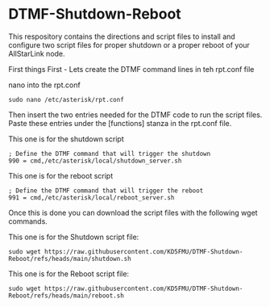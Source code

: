 # DTMF-Shutdown-Reboot
This respository contains the directions and script files to install and configure two script files for proper shutdown or a proper reboot of your AllStarLink node.

First things First - Lets create the DTMF command lines in teh rpt.conf file

nano into the rpt.conf

```
sudo nano /etc/asterisk/rpt.conf
```

Then insert the two entries needed for the DTMF code to run the script files. Paste these entries under the [functions] stanza in the rpt.conf file. 

This one is for the shutdown script

```
; Define the DTMF command that will trigger the shutdown
990 = cmd,/etc/asterisk/local/shutdown_server.sh
```

This one is for the reboot script


```
; Define the DTMF command that will trigger the reboot
991 = cmd,/etc/asterisk/local/reboot_server.sh
```

Once this is done you can download the script files with the following wget commands.

This one is for the Shutdown script file:
```
sudo wget https://raw.githubusercontent.com/KD5FMU/DTMF-Shutdown-Reboot/refs/heads/main/shutdown.sh
```
This one is for the Reboot script file:
```
sudo wget https://raw.githubusercontent.com/KD5FMU/DTMF-Shutdown-Reboot/refs/heads/main/reboot.sh
```


